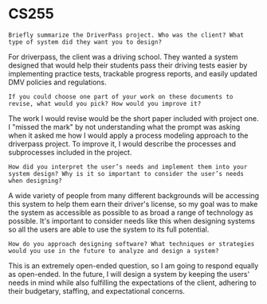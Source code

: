 # CS255


    Briefly summarize the DriverPass project. Who was the client? What type of system did they want you to design?

    

For driverpass, the client was a driving school. They wanted a system designed that would help their students pass their driving tests easier by implementing practice tests, trackable progress reports, and easily updated DMV policies and regulations.
    

    If you could choose one part of your work on these documents to revise, what would you pick? How would you improve it?


The work I would revise would be the short paper included with project one. I "missed the mark" by not understanding what the prompt was asking when it asked me how I would apply a process modeling approach to the driverpass project. To improve it, I would describe the processes and subprocesses included in the project.


    How did you interpret the user’s needs and implement them into your system design? Why is it so important to consider the user’s needs when designing?


A wide variety of people from many different backgrounds will be accessing this system to help them earn their driver's license, so my goal was to make the system as accessible as possible to as broad a range of technology as possible. It's important to consider needs like this when designing systems so all the users are able to use the system to its full potential.


    How do you approach designing software? What techniques or strategies would you use in the future to analyze and design a system?

    
This is an extremely open-ended question, so I am going to respond equally as open-ended. In the future, I will design a system by keeping the users' needs in mind while also fulfilling the expectations of the client, adhering to their budgetary, staffing, and expectational concerns.
